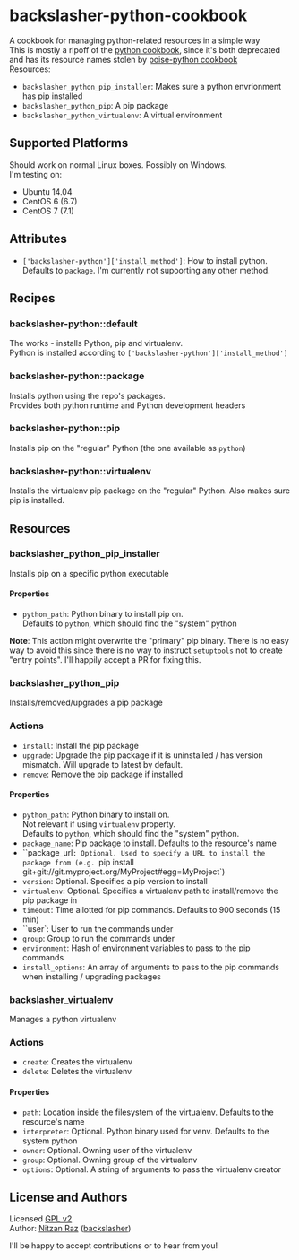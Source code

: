 # backslasher-python-cookbook

A cookbook for managing python-related resources in a simple way  
This is mostly a ripoff of the [python cookbook](https://github.com/poise/python), since it's both deprecated and has its resource names stolen by [poise-python cookbook](https://github.com/poise/poise-python)  
Resources:

* `backslasher_python_pip_installer`: Makes sure a python envrionment has pip installed
* `backslasher_python_pip`: A pip package
* `backslasher_python_virtualenv`: A virtual environment

## Supported Platforms

Should work on normal Linux boxes. Possibly on Windows.  
I'm testing on:

* Ubuntu 14.04
* CentOS 6 (6.7)
* CentOS 7 (7.1)

## Attributes

* `['backslasher-python']['install_method']`: How to install python. Defaults to `package`. I'm currently not supoorting any other method.

## Recipes

### backslasher-python::default
The works - installs Python, pip and virtualenv.  
Python is installed according to `['backslasher-python']['install_method']`  

### backslasher-python::package
Installs python using the repo's packages.  
Provides both python runtime and Python development headers

### backslasher-python::pip
Installs pip on the "regular" Python (the one available as `python`)

### backslasher-python::virtualenv
Installs the virtualenv pip package on the "regular" Python. Also makes sure pip is installed.

## Resources

### backslasher\_python\_pip\_installer
Installs pip on a specific python executable

#### Properties
* `python_path`: Python binary to install pip on.  
    Defaults to `python`, which should find the "system" python

**Note**: This action might overwrite the "primary" pip binary. There is no easy way to avoid this since there is no way to instruct `setuptools` not to create "entry points". I'll happily accept a PR for fixing this.

### backslasher\_python\_pip
Installs/removed/upgrades a pip package

### Actions
* `install`: Install the pip package
* `upgrade`: Upgrade the pip package if it is uninstalled / has version mismatch. Will upgrade to latest by default.
* `remove`: Remove the pip package if installed

#### Properties
* `python_path`: Python binary to install on.  
    Not relevant if using `virtualenv` property.  
    Defaults to `python`, which should find the "system" python.
* `package_name`: Pip package to install. Defaults to the resource's name
* ``package_url`: Optional. Used to specify a URL to install the package from (e.g. `pip install git+git://git.myproject.org/MyProject#egg=MyProject`)
* `version`: Optional. Specifies a pip version to install
* `virtualenv`: Optional. Specifies a virtualenv path to install/remove the pip package in
* `timeout`: Time allotted for pip commands. Defaults to 900 seconds (15 min)
* ``user`: User to run the commands under
* `group`: Group to run the commands under
* `environment`: Hash of environment variables to pass to the pip commands
* `install_options`: An array of arguments to pass to the pip commands when installing / upgrading packages

### backslasher\_virtualenv
Manages a python virtualenv

### Actions
* `create`: Creates the virtualenv
* `delete`: Deletes the virtualenv

#### Properties
* `path`: Location inside the filesystem of the virtualenv. Defaults to the resource's name
* `interpreter`: Optional. Python binary used for venv. Defaults to the system python
* `owner`: Optional. Owning user of the virtualenv
* `group`: Optional. Owning group of the virtualenv
* `options`: Optional. A string of arguments to pass the virtualenv creator

## License and Authors
Licensed [GPL v2](http://choosealicense.com/licenses/gpl-2.0/)  
Author: [Nitzan Raz](https://github.com/BackSlasher) ([backslasher](http://backslasher.net))

I'll be happy to accept contributions or to hear from you!
